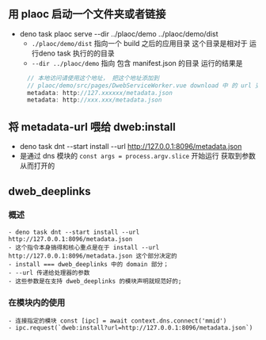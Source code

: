 ## 用 plaoc 启动一个文件夹或者链接
- deno task plaoc serve --dir ../plaoc/demo ../plaoc/demo/dist
  - `./plaoc/demo/dist` 指向一个 build 之后的应用目录 这个目录是相对于 运行deno task 执行的的目录
  - `--dir ../plaoc/demo` 指向 包含 manifest.json 的目录
  运行的结果是
  ```js
    // 本地访问请使用这个地址， 把这个地址添加到 
    // plaoc/demo/src/pages/DwebServiceWorker.vue download 中 的 url 变量可以实现demo的测试
    metadata: http://127.xxxxxx/metadata.json  
    metadata: http://xxx.xxx/metadata.json      
  ```
 

## 将 metadata-url 喂给 dweb:install 
- deno task dnt --start install --url http://127.0.0.1:8096/metadata.json
- 是通过 dns 模块的 `const args = process.argv.slice` 开始运行 获取到参数从而打开的 


## dweb_deeplinks

  ### 概述
    - deno task dnt --start install --url http://127.0.0.1:8096/metadata.json
    - 这个指令本身搞得和核心重点是在于 install --url http://127.0.0.1:8096/metadata.json 这个部分决定的
    - install === dweb_deeplinks 中的 domain 部分； 
    - --url 传递给处理器的参数
    - 这些参数是在支持 dweb_deeplinks 的模块声明就规范好的;

  ### 在模块内的使用
    - 连接指定的模块 const [ipc] = await context.dns.connect('mmid')
    - ipc.request(`dweb:install?url=http://127.0.0.1:8096/metadata.json`) 

